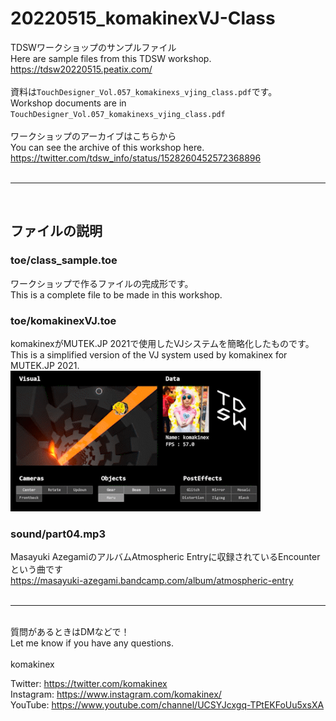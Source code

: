 # 20220515_komakinexVJ-Class
TDSWワークショップのサンプルファイル<br>
Here are sample files from this TDSW workshop. <br>
https://tdsw20220515.peatix.com/<br>
<br>
資料は`TouchDesigner_Vol.057_komakinexs_vjing_class.pdf`です。<br>
Workshop documents are in `TouchDesigner_Vol.057_komakinexs_vjing_class.pdf`<br>
<br>
ワークショップのアーカイブはこちらから<br>
You can see the archive of this workshop here.<br>
https://twitter.com/tdsw_info/status/1528260452572368896<br>
<br>
***
<br>

## ファイルの説明 
### toe/class_sample.toe
ワークショップで作るファイルの完成形です。<br>
This is a complete file to be made in this workshop.<br>
### toe/komakinexVJ.toe
komakinexがMUTEK.JP 2021で使用したVJシステムを簡略化したものです。<br>
This is a simplified version of the VJ system used by komakinex for MUTEK.JP 2021.<br>
<img src="render/komakinexVJsystem.gif" width="400">
### sound/part04.mp3
Masayuki AzegamiのアルバムAtmospheric Entryに収録されているEncounterという曲です<br>
https://masayuki-azegami.bandcamp.com/album/atmospheric-entry<br>
<br>
***
<br>
質問があるときはDMなどで！<br>
Let me know if you have any questions.<br>
<br>
komakinex<br>

Twitter: https://twitter.com/komakinex<br>
Instagram: https://www.instagram.com/komakinex/<br>
YouTube: https://www.youtube.com/channel/UCSYJcxgq-TPtEKFoUu5xsXA